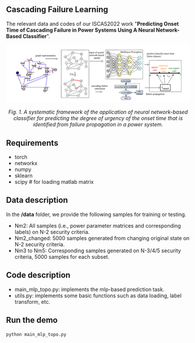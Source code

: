 ## Cascading Failure Learning

The relevant data and codes of our ISCAS2022 work "**Predicting Onset Time of Cascading Failure in Power Systems Using A Neural Network-Based Classifier**".

<p align="center"> <img src="fig/framework.png" /> <p align="center"><em>Fig. 1. A systematic framework of the application of neural network-based classifier for predicting the degree of urgency of the onset time that is identified from failure propagation in a power system.</em></p>



## Requirements

- torch
- networkx
- numpy
- sklearn
- scipy # for loading matlab matrix



## Data description

In the **/data** folder, we provide the following samples for training or testing.

- Nm2: All samples (i.e., power parameter matrices and corresponding labels) on N-2 security criteria.
- Nm2_changed: 5000 samples generated from changing original state on N-2 security criteria.
- Nm3 to Nm5: Corresponding samples generated on N-3/4/5 security criteria, 5000 samples for each subset.



## Code description

- main_mlp_topo.py: implements the mlp-based prediction task.
- utils.py: implements some basic functions such as data loading, label transform, etc.



## Run the demo

```
python main_mlp_topo.py
```